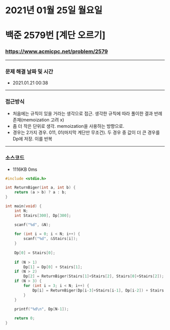 
# 2021년 01월 25일 월요일
# 백준 2579번 [계단 오르기]
### https://www.acmicpc.net/problem/2579

---

### 문제 해결 날짜 및 시간
- 2021.01.21 00:38

---
### 접근방식
- 처음에는 규칙이 있을 거라는 생각으로 접근. 생각한 규칙에 따라 풀이한 결과 반례 존재(memoization 고려 x)
- 좀 더 작은 단위로 생각. memoization을 사용하는 방향으로.
- 경우는 2가지 경우. 011, 01(마지막 계단만 무조건). 두 경우 중 값이 더 큰 경우를 Dp에 저장. 이를 반복

---
### 소스코드
- 1116KB 0ms

```C
#include <stdio.h>

int ReturnBiger(int a, int b) {
	return (a > b) ? a : b;
}

int main(void) {
	int N;
	int Stairs[300], Dp[300];

	scanf("%d", &N);
	
	for (int i = 0; i < N; i++) {
		scanf("%d", &Stairs[i]);
	}
	
	Dp[0] = Stairs[0];
	
	if (N > 1)
		Dp[1] = Dp[0] + Stairs[1];	
	if (N > 2)
		Dp[2] = ReturnBiger(Stairs[1]+Stairs[2], Stairs[0]+Stairs[2]);
	if (N > 3) {
		for (int i = 3; i < N; i++) {
			Dp[i] = ReturnBiger(Dp[i-3]+Stairs[i-1], Dp[i-2]) + Stairs[i];
		}
	}

	printf("%d\n", Dp[N-1]);
	
	return 0;
}
```
